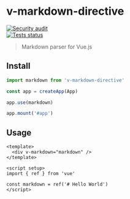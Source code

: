 # v-markdown-directive

[![Security audit](https://github.com/michaelboeyens/v-markdown-directive/actions/workflows/audit.yml/badge.svg)](https://github.com/michaelboeyens/v-markdown-directive/actions/workflows/audit.yml)
<br />
[![Tests status](https://github.com/michaelboeyens/v-markdown-directive/actions/workflows/test.yml/badge.svg)](https://github.com/michaelboeyens/v-markdown-directive/actions/workflows/test.yml)
<br />

> Markdown parser for Vue.js

## Install

```js
import markdown from 'v-markdown-directive'

const app = createApp(App)

app.use(markdown)

app.mount('#app')
```

## Usage

```
<template>
  <div v-markdown="markdown" />
</template>

<script setup>
import { ref } from 'vue'

const markdown = ref('# Hello World')
</script>
```
